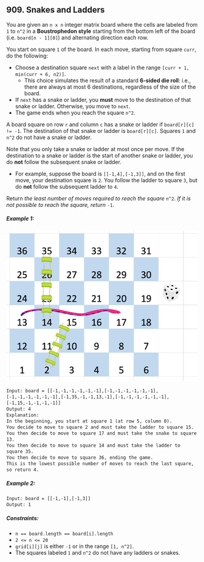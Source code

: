 ## 909. Snakes and Ladders

You are given an ```n x n``` integer matrix board where the cells are labeled from ```1``` to ```n^2``` in a **Boustrophedon style** starting from the bottom left of the board (i.e. ```board[n - 1][0]```) and alternating direction each row.

You start on square ```1``` of the board. In each move, starting from square ```curr```, do the following:

* Choose a destination square ```next``` with a label in the range ```[curr + 1, min(curr + 6, n2)]```.
  * This choice simulates the result of a standard **6-sided die roll**: i.e., there are always at most 6 destinations, regardless of the size of the board.
* If ```next``` has a snake or ladder, you **must** move to the destination of that snake or ladder. Otherwise, you move to ```next```.
* The game ends when you reach the square ```n^2```.

A board square on row ```r``` and column ```c``` has a snake or ladder if ```board[r][c] != -1```. The destination of that snake or ladder is ```board[r][c]```. Squares ```1``` and ```n^2``` do not have a snake or ladder.

Note that you only take a snake or ladder at most once per move. If the destination to a snake or ladder is the start of another snake or ladder, you do **not** follow the subsequent snake or ladder.

* For example, suppose the board is ```[[-1,4],[-1,3]]```, and on the first move, your destination square is ```2```. You follow the ladder to square ```3```, but do **not** follow the subsequent ladder to ```4```.

Return *the least number of moves required to reach the square* ```n^2```. *If it is not possible to reach the square, return* ```-1```.

##### Example 1:

![Example 1](images/example1.png)

```
Input: board = [[-1,-1,-1,-1,-1,-1],[-1,-1,-1,-1,-1,-1],[-1,-1,-1,-1,-1,-1],[-1,35,-1,-1,13,-1],[-1,-1,-1,-1,-1,-1],[-1,15,-1,-1,-1,-1]]
Output: 4
Explanation:
In the beginning, you start at square 1 (at row 5, column 0).
You decide to move to square 2 and must take the ladder to square 15.
You then decide to move to square 17 and must take the snake to square 13.
You then decide to move to square 14 and must take the ladder to square 35.
You then decide to move to square 36, ending the game.
This is the lowest possible number of moves to reach the last square, so return 4.
```
##### Example 2:
```
Input: board = [[-1,-1],[-1,3]]
Output: 1
```

##### Constraints:

* ```n == board.length == board[i].length```
* ```2 <= n <= 20```
* ```grid[i][j]``` is either ```-1``` or in the range ```[1, n^2]```.
* The squares labeled ```1``` and ```n^2``` do not have any ladders or snakes.